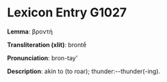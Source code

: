 # Lexicon Entry G1027

**Lemma**: βροντή

**Transliteration (xlit)**: brontḗ

**Pronunciation**: bron-tay'

**Description**:
akin to  (to roar); thunder:--thunder(-ing).
